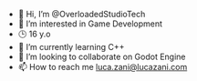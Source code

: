 - 👋 Hi, I’m @OverloadedStudioTech
- 👀 I’m interested in Game Development
- 🕒 16 y.o
- 🌱 I’m currently learning C++
- 💞️ I’m looking to collaborate on Godot Engine
- 📫 How to reach me luca.zani@lucazani.com

<!---
OverloadedStudioTech/OverloadedStudioTech is a ✨ special ✨ repository because its `README.md` (this file) appears on your GitHub profile.
You can click the Preview link to take a look at your changes.
--->
